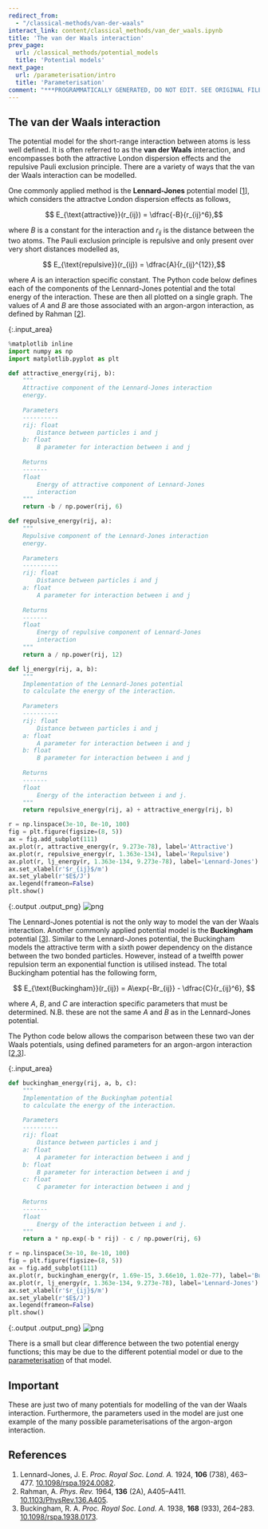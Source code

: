 ```yaml
---
redirect_from:
  - "/classical-methods/van-der-waals"
interact_link: content/classical_methods/van_der_waals.ipynb
title: 'The van der Waals interaction'
prev_page:
  url: /classical_methods/potential_models
  title: 'Potential models'
next_page:
  url: /parameterisation/intro
  title: 'Parameterisation'
comment: "***PROGRAMMATICALLY GENERATED, DO NOT EDIT. SEE ORIGINAL FILES IN /content***"
---
```


## The van der Waals interaction

The potential model for the short-range interaction between atoms is less well defined.
It is often referred to as the **van der Waals** interaction, and encompasses both the attractive London dispersion effects and the repulsive Pauli exclusion principle. 
There are a variety of ways that the van der Waals interaction can be modelled. 

One commonly applied method is the **Lennard-Jones** potential model [[1](#references)], which considers the attractve London dispersion effects as follows, 

$$ E_{\text{attractive}}(r_{ij}) = \dfrac{-B}{r_{ij}^6},$$ 

where $B$ is a constant for the interaction and $r_{ij}$ is the distance between the two atoms. 
The Pauli exclusion principle is repulsive and only present over very short distances modelled as, 

$$ E_{\text{repulsive}}(r_{ij}) = \dfrac{A}{r_{ij}^{12}},$$

where $A$ is an interaction specific constant.
The Python code below defines each of the components of the Lennard-Jones potential and the total energy of the interaction.
These are then all plotted on a single graph. 
The values of $A$ and $B$ are those associated with an argon-argon interaction, as defined by Rahman [[2](#references)].



{:.input_area}
```python
%matplotlib inline
import numpy as np
import matplotlib.pyplot as plt

def attractive_energy(rij, b):
    """
    Attractive component of the Lennard-Jones interaction
    energy.
    
    Parameters
    ----------
    rij: float
        Distance between particles i and j
    b: float 
        B parameter for interaction between i and j
    
    Returns
    -------
    float
        Energy of attractive component of Lennard-Jones 
        interaction
    """
    return -b / np.power(rij, 6)

def repulsive_energy(rij, a):
    """
    Repulsive component of the Lennard-Jones interaction
    energy.
    
    Parameters
    ----------
    rij: float
        Distance between particles i and j
    a: float 
        A parameter for interaction between i and j
    
    Returns
    -------
    float
        Energy of repulsive component of Lennard-Jones 
        interaction
    """
    return a / np.power(rij, 12)

def lj_energy(rij, a, b):
    """
    Implementation of the Lennard-Jones potential 
    to calculate the energy of the interaction.
    
    Parameters
    ----------
    rij: float
        Distance between particles i and j
    a: float 
        A parameter for interaction between i and j
    b: float 
        B parameter for interaction between i and j
    
    Returns
    -------
    float
        Energy of the interaction between i and j.
    """
    return repulsive_energy(rij, a) + attractive_energy(rij, b)

r = np.linspace(3e-10, 8e-10, 100)
fig = plt.figure(figsize=(8, 5))
ax = fig.add_subplot(111)
ax.plot(r, attractive_energy(r, 9.273e-78), label='Attractive')
ax.plot(r, repulsive_energy(r, 1.363e-134), label='Repulsive')
ax.plot(r, lj_energy(r, 1.363e-134, 9.273e-78), label='Lennard-Jones')
ax.set_xlabel(r'$r_{ij}$/m')
ax.set_ylabel(r'$E$/J')
ax.legend(frameon=False)
plt.show()
```



{:.output .output_png}
![png](../images/classical_methods/van_der_waals_1_0.png)



The Lennard-Jones potential is not the only way to model the van der Waals interaction. 
Another commonly applied potential model is the **Buckingham** potential [[3](#references)].
Similar to the Lennard-Jones potential, the Buckingham models the attractive term with a sixth power dependency on the distance between the two bonded particles. 
However, instead of a twelfth power repulsion term an exponential function is utilised instead. 
The total Buckingham potential has the following form, 

$$ E_{\text{Buckingham}}(r_{ij}) = A\exp{-Br_{ij}} - \dfrac{C}{r_{ij}^6}, $$

where $A$, $B$, and $C$ are interaction specific parameters that must be determined. 
N.B. these are not the same $A$ and $B$ as in the Lennard-Jones potential. 

The Python code below allows the comparison between these two van der Waals potentials, using defined parameters for an argon-argon interaction [[2,3](#references)].



{:.input_area}
```python
def buckingham_energy(rij, a, b, c):
    """
    Implementation of the Buckingham potential 
    to calculate the energy of the interaction.
    
    Parameters
    ----------
    rij: float
        Distance between particles i and j
    a: float 
        A parameter for interaction between i and j
    b: float 
        B parameter for interaction between i and j
    c: float 
        C parameter for interaction between i and j
    
    Returns
    -------
    float
        Energy of the interaction between i and j.
    """
    return a * np.exp(-b * rij) - c / np.power(rij, 6)

r = np.linspace(3e-10, 8e-10, 100)
fig = plt.figure(figsize=(8, 5))
ax = fig.add_subplot(111)
ax.plot(r, buckingham_energy(r, 1.69e-15, 3.66e10, 1.02e-77), label='Buckingham')
ax.plot(r, lj_energy(r, 1.363e-134, 9.273e-78), label='Lennard-Jones')
ax.set_xlabel(r'$r_{ij}$/m')
ax.set_ylabel(r'$E$/J')
ax.legend(frameon=False)
plt.show()
```



{:.output .output_png}
![png](../images/classical_methods/van_der_waals_3_0.png)



There is a small but clear difference between the two potential energy functions; this may be due to the different potential model or due to the [parameterisation](http://pythoninchemistry.org/sim_and_scat/parameterisation/intro) of that model.

## Important

These are just two of many potentials for modelling of the van der Waals interaction. Furthermore, the parameters used in the model are just one example of the many possible parameterisations of the argon-argon interaction. 

## References

1. Lennard-Jones, J. E. *Proc. Royal Soc. Lond. A.* 1924, **106** (738), 463–477. [10.1098/rspa.1924.0082](https://doi.org/10.1098/rspa.1924.0082).
2. Rahman, A. *Phys. Rev.* 1964, **136** (2A), A405–A411. [10.1103/PhysRev.136.A405](https://doi.org/10.1103/PhysRev.136.A405).
3. Buckingham, R. A. *Proc. Royal Soc. Lond. A.* 1938, **168** (933), 264–283. [10.1098/rspa.1938.0173](https://doi.org/10.1098/rspa.1938.0173).
